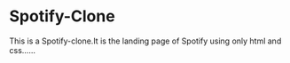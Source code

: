 # Spotify-Clone
This is  a Spotify-clone.It is the landing page of Spotify using only html and css......
